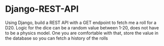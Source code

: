 # Django-REST-API
Using Django, build a REST API with a GET endpoint to fetch me a roll for a D20. Logic for the dice can be a random value between 1-20, does not have to be a physics model. One you are comfortable with that, store the value in the database so you can fetch a history of the rolls
